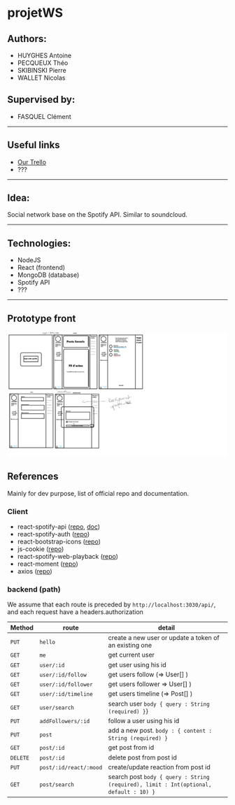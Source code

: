 # projetWS

## Authors:

-   HUYGHES Antoine
-   PECQUEUX Théo
-   SKIBINSKI Pierre
-   WALLET Nicolas

## Supervised by:

-   FASQUEL Clément

---

## Useful links

-   [Our Trello](https://trello.com/b/4eynBCyz)
-   ???

---

## Idea:

Social network base on the Spotify API. Similar to soundcloud.

---

## Technologies:

-   NodeJS
-   React (frontend)
-   MongoDB (database)
-   Spotify API
-   ???

---

## Prototype front

![1st idea](img/prototype.png)

## References

Mainly for dev purpose, list of official repo and documentation.

### Client

-   react-spotify-api ([repo](https://github.com/idanlo/react-spotify-api#readme), [doc](https://idanlo.github.io/react-spotify-api/))
-   react-spotify-auth ([repo](https://github.com/kevin51jiang/react-spotify-auth#readme))
-   react-bootstrap-icons ([repo](https://github.com/ismamz/react-bootstrap-icons#readme))
-   js-cookie ([repo](https://github.com/js-cookie/js-cookie#readme))
-   react-spotify-web-playback ([repo](https://github.com/gilbarbara/react-spotify-web-playback#readme))
-   react-moment ([repo](https://github.com/headzoo/react-moment#readme))
-   axios ([repo](https://github.com/axios/axios#readme))

### backend (path)

We assume that each route is preceded by `http://localhost:3030/api/`, and each request have a headers.authorization

| Method   | route                  | detail                                                                                |
| -------- | ---------------------- | ------------------------------------------------------------------------------------- |
| `PUT`    | `hello`                | create a new user or update a token of an existing one                                |
| `GET`    | `me`                   | get current user                                                                      |
| `GET`    | `user/:id`             | get user using his id                                                                 |
| `GET`    | `user/:id/follow`      | get users follow (=> User[] )                                                         |
| `GET`    | `user/:id/follower`    | get users follower => User[] )                                                        |
| `GET`    | `user/:id/timeline`    | get users timeline (=> Post[] )                                                       |
| `GET`    | `user/search`          | search user `body { query : String (required) }`}                                     |
| `PUT`    | `addFollowers/:id`     | follow a user using his id                                                            |
| `PUT`    | `post`                 | add a new post. `body : { content : String (required) } `                             |
| `GET`    | `post/:id`             | get post from id                                                                      |
| `DELETE` | `post/:id`             | delete post from post id                                                              |
| `PUT`    | `post/:id/react/:mood` | create/update reaction from post id                                                   |
| `GET`    | `post/search`          | search post `body { query : String (required), limit : Int(optional, default : 10) }` |
